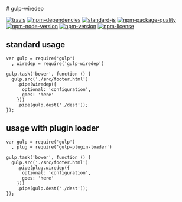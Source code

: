 # gulp-wiredep

[![travis](https://img.shields.io/travis/ivoputzer/gulp-wiredep.svg?style=flat-square)](https://travis-ci.org/ivoputzer/gulp-wiredep) [![npm-dependencies](https://img.shields.io/badge/dependencies-none-blue.svg?style=flat-square&colorB=44CC11)](package.json) [![standard-js](https://img.shields.io/badge/coding%20style-standard-brightgreen.svg?style=flat-square)](http://standardjs.com/) [![npm-package-quality](http://npm.packagequality.com/shield/gulp-wiredep.svg?style=flat-square&colorB=44CC11)](http://packagequality.com/#?package=gulp-wiredep) [![npm-node-version](https://img.shields.io/badge/node-6%2B-blue.svg?style=flat-square)](https://nodejs.org/docs/v6.0.0/api) [![npm-version](https://img.shields.io/npm/v/gulp-wiredep.svg?style=flat-square&colorB=007EC6)](https://www.npmjs.com/package/gulp-wiredep) [![npm-license](https://img.shields.io/npm/l/gulp-wiredep.svg?style=flat-square&colorB=007EC6)](https://spdx.org/licenses/MIT)

## standard usage

```
var gulp = require('gulp')
  , wiredep = require('gulp-wiredep')

gulp.task('bower', function () {
  gulp.src('./src/footer.html')
    .pipe(wiredep({
      optional: 'configuration',
      goes: 'here'
    }))
    .pipe(gulp.dest('./dest'));
});
```

## usage with plugin loader

```
var gulp = require('gulp')
  , plug = require('gulp-plugin-loader')

gulp.task('bower', function () {
  gulp.src('./src/footer.html')
    .pipe(plug.wiredep({
      optional: 'configuration',
      goes: 'here'
    }))
    .pipe(gulp.dest('./dest'));
});
```
